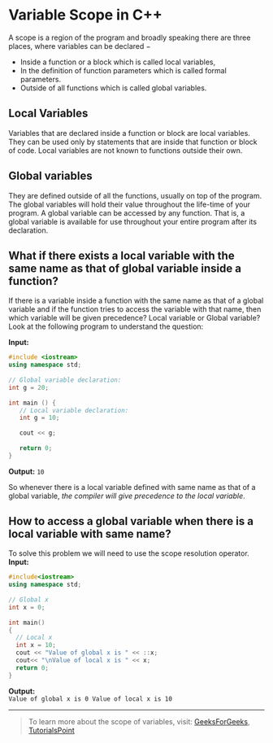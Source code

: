 # Variable Scope in C++
A scope is a region of the program and broadly speaking there are three places, where variables can be declared −

 * Inside a function or a block which is called local variables,
 * In the definition of function parameters which is called formal parameters.
 * Outside of all functions which is called global variables.

## Local Variables
Variables that are declared inside a function or block are local variables. They can be used only by statements that are inside that function or block of code. Local variables are not known to functions outside their own.  

## Global variables
They are defined outside of all the functions, usually on top of the program. The global variables will hold their value throughout the life-time of your program.
A global variable can be accessed by any function. That is, a global variable is available for use throughout your entire program after its declaration.  

## What if there exists a local variable with the same name as that of global variable inside a function?

If there is a variable inside a function with the same name as that of a global variable and if the function tries to access the variable with that name, then which variable will be given precedence? Local variable or Global variable? Look at the following program to understand the question:  

**Input:**
```cpp
#include <iostream>
using namespace std;
 
// Global variable declaration:
int g = 20;
 
int main () {
   // Local variable declaration:
   int g = 10;
 
   cout << g;
 
   return 0;
}

```
**Output:**
`10`  

So whenever there is a local variable defined with same name as that of a global variable, _the compiler will give precedence to the local variable_.  

## How to access a global variable when there is a local variable with same name?
To solve this problem we will need to use the scope resolution operator.  
**Input:**

```cpp
#include<iostream> 
using namespace std;
   
// Global x  
int x = 0;  
    
int main()
{
  // Local x    
  int x = 10; 
  cout << "Value of global x is " << ::x;
  cout<< "\nValue of local x is " << x;  
  return 0;
}
```

**Output:**  
`Value of global x is 0
Value of local x is 10`

---

> To learn more about the scope of variables, visit: [GeeksForGeeks](https://www.geeksforgeeks.org/scope-of-variables-in-c/), [TutorialsPoint](https://www.tutorialspoint.com/cplusplus/cpp_variable_scope.htm)
